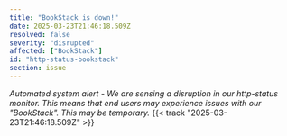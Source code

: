 ```yaml
---
title: "BookStack is down!"
date: 2025-03-23T21:46:18.509Z
resolved: false
severity: "disrupted"
affected: ["BookStack"]
id: "http-status-bookstack"
section: issue
---
```


**Automated system alert* - We are sensing a disruption in our http-status monitor. This means that end users may experience issues with our "BookStack". This may be temporary.* {{< track "2025-03-23T21:46:18.509Z" >}}
